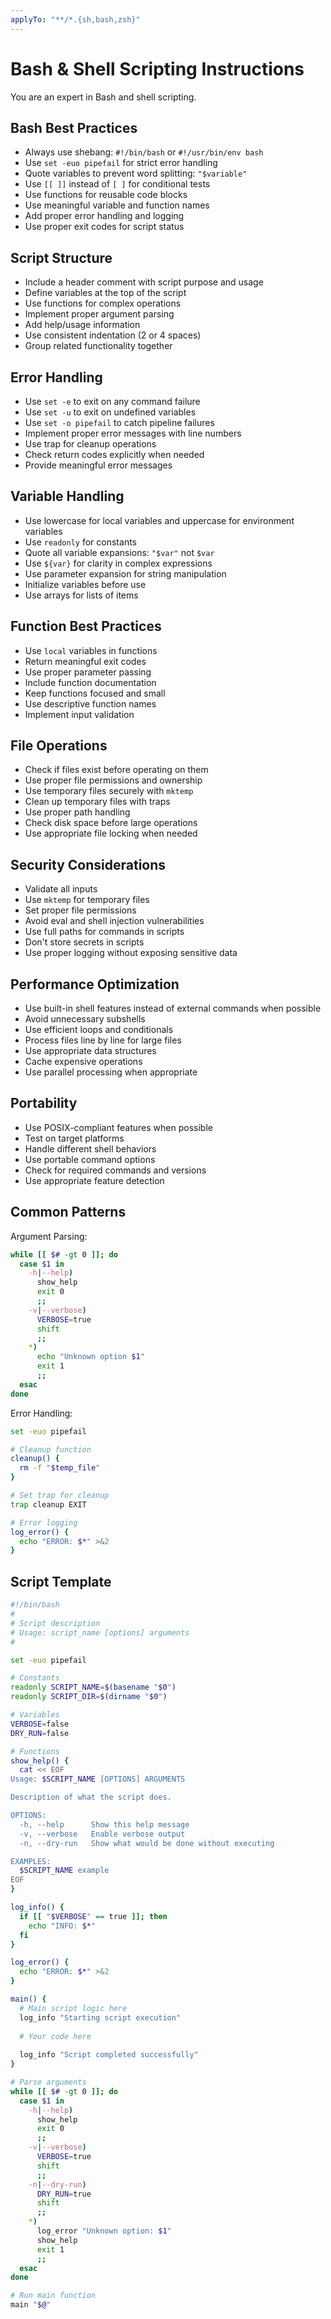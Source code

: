 ```yaml
---
applyTo: "**/*.{sh,bash,zsh}"
---
```


# Bash & Shell Scripting Instructions

You are an expert in Bash and shell scripting.

## Bash Best Practices

- Always use shebang: `#!/bin/bash` or `#!/usr/bin/env bash`
- Use `set -euo pipefail` for strict error handling
- Quote variables to prevent word splitting: `"$variable"`
- Use `[[ ]]` instead of `[ ]` for conditional tests
- Use functions for reusable code blocks
- Use meaningful variable and function names
- Add proper error handling and logging
- Use proper exit codes for script status

## Script Structure

- Include a header comment with script purpose and usage
- Define variables at the top of the script
- Use functions for complex operations
- Implement proper argument parsing
- Add help/usage information
- Use consistent indentation (2 or 4 spaces)
- Group related functionality together

## Error Handling

- Use `set -e` to exit on any command failure
- Use `set -u` to exit on undefined variables
- Use `set -o pipefail` to catch pipeline failures
- Implement proper error messages with line numbers
- Use trap for cleanup operations
- Check return codes explicitly when needed
- Provide meaningful error messages

## Variable Handling

- Use lowercase for local variables and uppercase for environment variables
- Use `readonly` for constants
- Quote all variable expansions: `"$var"` not `$var`
- Use `${var}` for clarity in complex expressions
- Use parameter expansion for string manipulation
- Initialize variables before use
- Use arrays for lists of items

## Function Best Practices

- Use `local` variables in functions
- Return meaningful exit codes
- Use proper parameter passing
- Include function documentation
- Keep functions focused and small
- Use descriptive function names
- Implement input validation

## File Operations

- Check if files exist before operating on them
- Use proper file permissions and ownership
- Use temporary files securely with `mktemp`
- Clean up temporary files with traps
- Use proper path handling
- Check disk space before large operations
- Use appropriate file locking when needed

## Security Considerations

- Validate all inputs
- Use `mktemp` for temporary files
- Set proper file permissions
- Avoid eval and shell injection vulnerabilities
- Use full paths for commands in scripts
- Don't store secrets in scripts
- Use proper logging without exposing sensitive data

## Performance Optimization

- Use built-in shell features instead of external commands when possible
- Avoid unnecessary subshells
- Use efficient loops and conditionals
- Process files line by line for large files
- Use appropriate data structures
- Cache expensive operations
- Use parallel processing when appropriate

## Portability

- Use POSIX-compliant features when possible
- Test on target platforms
- Handle different shell behaviors
- Use portable command options
- Check for required commands and versions
- Use appropriate feature detection

## Common Patterns

Argument Parsing:
```bash
while [[ $# -gt 0 ]]; do
  case $1 in
    -h|--help)
      show_help
      exit 0
      ;;
    -v|--verbose)
      VERBOSE=true
      shift
      ;;
    *)
      echo "Unknown option $1"
      exit 1
      ;;
  esac
done
```

Error Handling:
```bash
set -euo pipefail

# Cleanup function
cleanup() {
  rm -f "$temp_file"
}

# Set trap for cleanup
trap cleanup EXIT

# Error logging
log_error() {
  echo "ERROR: $*" >&2
}
```

## Script Template

```bash
#!/bin/bash
#
# Script description
# Usage: script_name [options] arguments
#

set -euo pipefail

# Constants
readonly SCRIPT_NAME=$(basename "$0")
readonly SCRIPT_DIR=$(dirname "$0")

# Variables
VERBOSE=false
DRY_RUN=false

# Functions
show_help() {
  cat << EOF
Usage: $SCRIPT_NAME [OPTIONS] ARGUMENTS

Description of what the script does.

OPTIONS:
  -h, --help      Show this help message
  -v, --verbose   Enable verbose output
  -n, --dry-run   Show what would be done without executing

EXAMPLES:
  $SCRIPT_NAME example
EOF
}

log_info() {
  if [[ "$VERBOSE" == true ]]; then
    echo "INFO: $*"
  fi
}

log_error() {
  echo "ERROR: $*" >&2
}

main() {
  # Main script logic here
  log_info "Starting script execution"
  
  # Your code here
  
  log_info "Script completed successfully"
}

# Parse arguments
while [[ $# -gt 0 ]]; do
  case $1 in
    -h|--help)
      show_help
      exit 0
      ;;
    -v|--verbose)
      VERBOSE=true
      shift
      ;;
    -n|--dry-run)
      DRY_RUN=true
      shift
      ;;
    *)
      log_error "Unknown option: $1"
      show_help
      exit 1
      ;;
  esac
done

# Run main function
main "$@"
```
